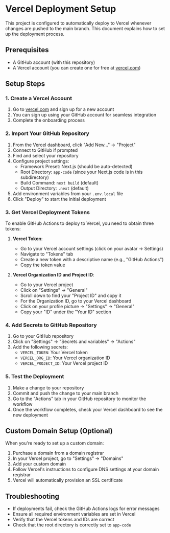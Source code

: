 # Vercel Deployment Setup

This project is configured to automatically deploy to Vercel whenever changes are pushed to the main branch. This document explains how to set up the deployment process.

## Prerequisites

- A GitHub account (with this repository)
- A Vercel account (you can create one for free at [vercel.com](https://vercel.com))

## Setup Steps

### 1. Create a Vercel Account

1. Go to [vercel.com](https://vercel.com) and sign up for a new account
2. You can sign up using your GitHub account for seamless integration
3. Complete the onboarding process

### 2. Import Your GitHub Repository

1. From the Vercel dashboard, click "Add New..." → "Project"
2. Connect to GitHub if prompted
3. Find and select your repository
4. Configure project settings:
   - Framework Preset: Next.js (should be auto-detected)
   - Root Directory: `app-code` (since your Next.js code is in this subdirectory)
   - Build Command: `next build` (default)
   - Output Directory: `.next` (default)
5. Add environment variables from your `.env.local` file
6. Click "Deploy" to start the initial deployment

### 3. Get Vercel Deployment Tokens

To enable GitHub Actions to deploy to Vercel, you need to obtain three tokens:

1. **Vercel Token**:
   - Go to your Vercel account settings (click on your avatar → Settings)
   - Navigate to "Tokens" tab
   - Create a new token with a descriptive name (e.g., "GitHub Actions")
   - Copy the token value

2. **Vercel Organization ID and Project ID**:
   - Go to your Vercel project
   - Click on "Settings" → "General"
   - Scroll down to find your "Project ID" and copy it
   - For the Organization ID, go to your Vercel dashboard
   - Click on your profile picture → "Settings" → "General"
   - Copy your "ID" under the "Your ID" section

### 4. Add Secrets to GitHub Repository

1. Go to your GitHub repository
2. Click on "Settings" → "Secrets and variables" → "Actions"
3. Add the following secrets:
   - `VERCEL_TOKEN`: Your Vercel token
   - `VERCEL_ORG_ID`: Your Vercel organization ID
   - `VERCEL_PROJECT_ID`: Your Vercel project ID

### 5. Test the Deployment

1. Make a change to your repository
2. Commit and push the change to your main branch
3. Go to the "Actions" tab in your GitHub repository to monitor the workflow
4. Once the workflow completes, check your Vercel dashboard to see the new deployment

## Custom Domain Setup (Optional)

When you're ready to set up a custom domain:

1. Purchase a domain from a domain registrar
2. In your Vercel project, go to "Settings" → "Domains"
3. Add your custom domain
4. Follow Vercel's instructions to configure DNS settings at your domain registrar
5. Vercel will automatically provision an SSL certificate

## Troubleshooting

- If deployments fail, check the GitHub Actions logs for error messages
- Ensure all required environment variables are set in Vercel
- Verify that the Vercel tokens and IDs are correct
- Check that the root directory is correctly set to `app-code`
